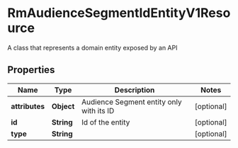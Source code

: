 

# RmAudienceSegmentIdEntityV1Resource

A class that represents a domain entity exposed by an API

## Properties

| Name | Type | Description | Notes |
|------------ | ------------- | ------------- | -------------|
|**attributes** | **Object** | Audience Segment entity only with its ID |  [optional] |
|**id** | **String** | Id of the entity |  [optional] |
|**type** | **String** |  |  [optional] |



